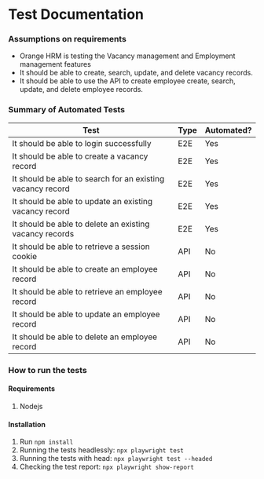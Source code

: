 # Test Documentation
### Assumptions on requirements
* Orange HRM is testing the Vacancy management and Employment management features
* It should be able to create, search, update, and delete vacancy records.
* It should be able to use the API to create employee create, search, update, and delete employee records.

### Summary of Automated Tests
| Test | Type | Automated? |
|------|------|------------|
| It should be able to login successfully | E2E | Yes |
| It should be able to create a vacancy record | E2E | Yes |
| It should be able to search for an existing vacancy record | E2E | Yes |
| It should be able to update an existing vacancy record | E2E | Yes |
| It should be able to delete an existing vacancy records | E2E | Yes |
| It should be able to retrieve a session cookie | API | No |
| It should be able to create an employee record | API | No |
| It should be able to retrieve an employee record | API | No |
| It should be able to update an employee record | API | No |
| It should be able to delete an employee record | API | No |

### How to run the tests
#### Requirements
1. Nodejs
#### Installation
1. Run `npm install`
2. Running the tests headlessly: `npx playwright test`
3. Running the tests with head: `npx playwright test --headed`
4. Checking the test report: `npx playwright show-report`
